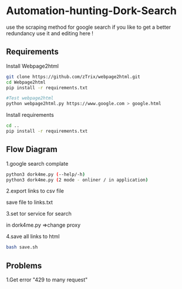 # Automation-hunting-Dork-Search
use the scraping method for google search
if you like to get a better redundancy use it and editing here !
## Requirements
Install Webpage2html 
```bash
git clone https://github.com/zTrix/webpage2html.git
cd Webpage2html
pip install -r requirements.txt

#Test webpage2html
python webpage2html.py https://www.google.com > google.html
```

Install requirements
```bash
cd ..
pip install -r requirements.txt
```
## Flow Diagram
1.google search complate
```bash
python3 dork4me.py (--help/-h)
python3 dork4me.py (2 mode - onliner / in application)
```
2.export links to csv file

save file to links.txt

3.set tor service for search

in dork4me.py =>change proxy

4.save all links to html
```bash
bash save.sh
```

## Problems
1.Get error "429 to many request"
